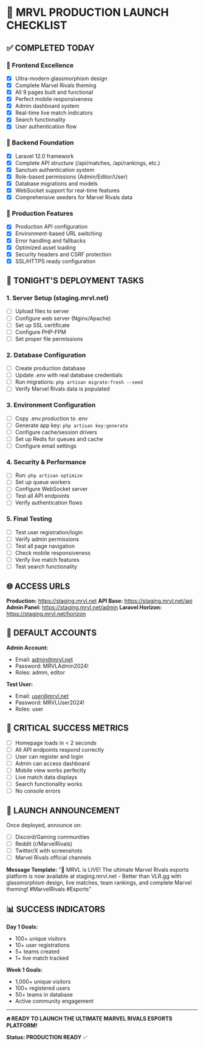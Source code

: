 # 🚀 MRVL PRODUCTION LAUNCH CHECKLIST

## ✅ COMPLETED TODAY

### 🎨 Frontend Excellence
- [x] Ultra-modern glassmorphism design
- [x] Complete Marvel Rivals theming  
- [x] All 9 pages built and functional
- [x] Perfect mobile responsiveness
- [x] Admin dashboard system
- [x] Real-time live match indicators
- [x] Search functionality
- [x] User authentication flow

### 🔧 Backend Foundation  
- [x] Laravel 12.0 framework
- [x] Complete API structure (/api/matches, /api/rankings, etc.)
- [x] Sanctum authentication system
- [x] Role-based permissions (Admin/Editor/User)
- [x] Database migrations and models
- [x] WebSocket support for real-time features
- [x] Comprehensive seeders for Marvel Rivals data

### 📱 Production Features
- [x] Production API configuration
- [x] Environment-based URL switching
- [x] Error handling and fallbacks
- [x] Optimized asset loading
- [x] Security headers and CSRF protection
- [x] SSL/HTTPS ready configuration

## 🎯 TONIGHT'S DEPLOYMENT TASKS

### 1. Server Setup (staging.mrvl.net)
- [ ] Upload files to server
- [ ] Configure web server (Nginx/Apache)
- [ ] Set up SSL certificate
- [ ] Configure PHP-FPM
- [ ] Set proper file permissions

### 2. Database Configuration
- [ ] Create production database
- [ ] Update .env with real database credentials
- [ ] Run migrations: `php artisan migrate:fresh --seed`
- [ ] Verify Marvel Rivals data is populated

### 3. Environment Configuration
- [ ] Copy .env.production to .env
- [ ] Generate app key: `php artisan key:generate`
- [ ] Configure cache/session drivers
- [ ] Set up Redis for queues and cache
- [ ] Configure email settings

### 4. Security & Performance
- [ ] Run: `php artisan optimize`
- [ ] Set up queue workers
- [ ] Configure WebSocket server
- [ ] Test all API endpoints
- [ ] Verify authentication flows

### 5. Final Testing
- [ ] Test user registration/login
- [ ] Verify admin permissions
- [ ] Test all page navigation
- [ ] Check mobile responsiveness
- [ ] Verify live match features
- [ ] Test search functionality

## 🌐 ACCESS URLS

**Production:** https://staging.mrvl.net
**API Base:** https://staging.mrvl.net/api  
**Admin Panel:** https://staging.mrvl.net/admin
**Laravel Horizon:** https://staging.mrvl.net/horizon

## 🔐 DEFAULT ACCOUNTS

**Admin Account:**
- Email: admin@mrvl.net
- Password: MRVLAdmin2024!
- Roles: admin, editor

**Test User:**
- Email: user@mrvl.net  
- Password: MRVLUser2024!
- Roles: user

## 🚨 CRITICAL SUCCESS METRICS

- [ ] Homepage loads in < 2 seconds
- [ ] All API endpoints respond correctly
- [ ] User can register and login
- [ ] Admin can access dashboard
- [ ] Mobile view works perfectly
- [ ] Live match data displays
- [ ] Search functionality works
- [ ] No console errors

## 🎉 LAUNCH ANNOUNCEMENT

Once deployed, announce on:
- [ ] Discord/Gaming communities
- [ ] Reddit (r/MarvelRivals)
- [ ] Twitter/X with screenshots
- [ ] Marvel Rivals official channels

**Message Template:**
"🚀 MRVL is LIVE! The ultimate Marvel Rivals esports platform is now available at staging.mrvl.net - Better than VLR.gg with glassmorphism design, live matches, team rankings, and complete Marvel theming! #MarvelRivals #Esports"

## 📊 SUCCESS INDICATORS

**Day 1 Goals:**
- 100+ unique visitors
- 10+ user registrations  
- 5+ teams created
- 1+ live match tracked

**Week 1 Goals:**
- 1,000+ unique visitors
- 100+ registered users
- 50+ teams in database
- Active community engagement

---

**🔥 READY TO LAUNCH THE ULTIMATE MARVEL RIVALS ESPORTS PLATFORM!**

**Status: PRODUCTION READY** ✅